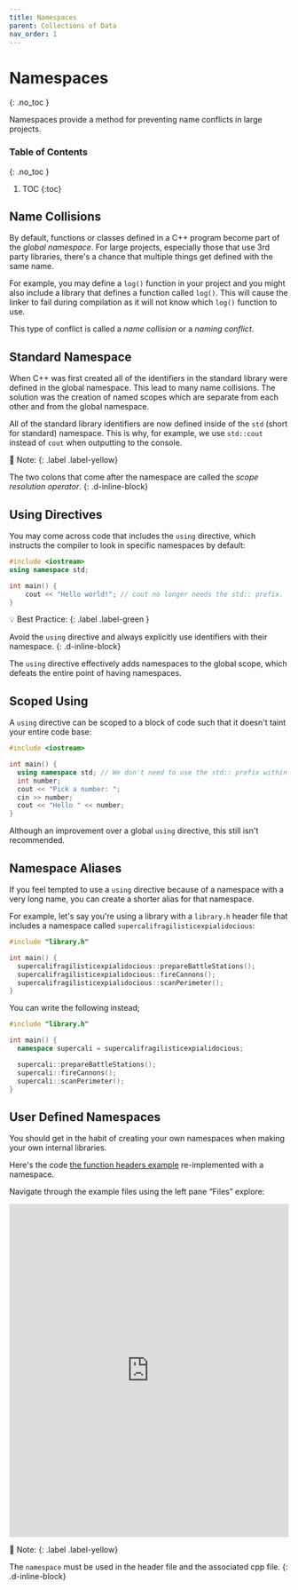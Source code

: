 ```yaml
---
title: Namespaces
parent: Collections of Data
nav_order: 1
---
```


<!--prettier-ignore-start-->
# Namespaces
{: .no_toc }

Namespaces provide a method for preventing name conflicts in large projects. 

### Table of Contents
{: .no_toc }

1. TOC
{:toc}

<!--prettier-ignore-end-->

## Name Collisions

By default, functions or classes defined in a C++ program become part of the _global namespace_. For large projects, especially those that use 3rd party libraries, there's a chance that multiple things get defined with the same name.

For example, you may define a `log()` function in your project and you might also include a library that defines a function called `log()`. This will cause the linker to fail during compilation as it will not know which `log()` function to use.

This type of conflict is called a _name collision_ or a _naming conflict_.

## Standard Namespace

When C++ was first created all of the identifiers in the standard library were defined in the global namespace. This lead to many name collisions. The solution was the creation of named scopes which are separate from each other and from the global namespace.

All of the standard library identifiers are now defined inside of the `std` (short for standard) namespace. This is why, for example, we use `std::cout` instead of `cout` when outputting to the console.

🎵 Note:
{: .label .label-yellow}

The two colons that come after the namespace are called the _scope resolution operator_.
{: .d-inline-block}

## Using Directives

You may come across code that includes the `using` directive, which instructs the compiler to look in specific namespaces by default:

```cpp
#include <iostream>
using namespace std;

int main() {
    cout << "Hello world!"; // cout no longer needs the std:: prefix.
}
```

💡 Best Practice:
{: .label .label-green }

Avoid the `using` directive and always explicitly use identifiers with their namespace.
{: .d-inline-block}

The `using` directive effectively adds namespaces to the global scope, which defeats the entire point of having namespaces.

## Scoped Using

A `using` directive can be scoped to a block of code such that it doesn't taint your entire code base:

```cpp
#include <iostream>

int main() {
  using namespace std; // We don't need to use the std:: prefix within main().
  int number;
  cout << "Pick a number: ";
  cin >> number;
  cout << "Hello " << number;
}
```

Although an improvement over a global `using` directive, this still isn't recommended.

## Namespace Aliases

If you feel tempted to use a `using` directive because of a namespace with a very long name, you can create a shorter alias for that namespace.

For example, let's say you're using a library with a `library.h` header file that includes a namespace called `supercalifragilisticexpialidocious`:

```cpp
#include "library.h"

int main() {
  supercalifragilisticexpialidocious::prepareBattleStations();
  supercalifragilisticexpialidocious::fireCannons();
  supercalifragilisticexpialidocious::scanPerimeter();
}
```

You can write the following instead;

```cpp
#include "library.h"

int main() {
  namespace supercali = supercalifragilisticexpialidocious;

  supercali::prepareBattleStations();
  supercali::fireCannons();
  supercali::scanPerimeter();
}
```

## User Defined Namespaces

You should get in the habit of creating your own namespaces when making your own internal libraries.

Here's the code [the function headers example](http://localhost:4000/Programming-1-Notes/docs/05-introduction-to-cpp/08-function-basics.html#functions-and-header-files) re-implemented with a namespace.

Navigate through the example files using the left pane “Files” explore:

<iframe height="600px" width="100%" src="https://repl.it/@stungeye/Function-and-Headers-With-Namespace?lite=true" scrolling="no" frameborder="no" allowtransparency="true" allowfullscreen="true" sandbox="allow-forms allow-pointer-lock allow-popups allow-same-origin allow-scripts allow-modals"></iframe>

🎵 Note:
{: .label .label-yellow}

The `namespace` must be used in the header file and the associated cpp file.
{: .d-inline-block}
